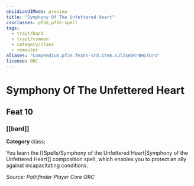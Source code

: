 ```yaml
---
obsidianUIMode: preview
title: "Symphony Of The Unfettered Heart"
cssclasses: pf2e,pf2e-spell
tags:
  - trait/bard
  - trait/common
  - category/class
  - remaster
aliases: "Compendium.pf2e.feats-srd.Item.VJl2xHDKr0HxTUrs"
license: ORC
---
```

# Symphony Of The Unfettered Heart
## Feat 10
### [[bard]]

**Category** class; 




You learn the [[Spells/Symphony of the Unfettered Heart|Symphony of the Unfettered Heart]] composition spell, which enables you to protect an ally against incapacitating conditions.

*Source: Pathfinder Player Core*
*ORC*